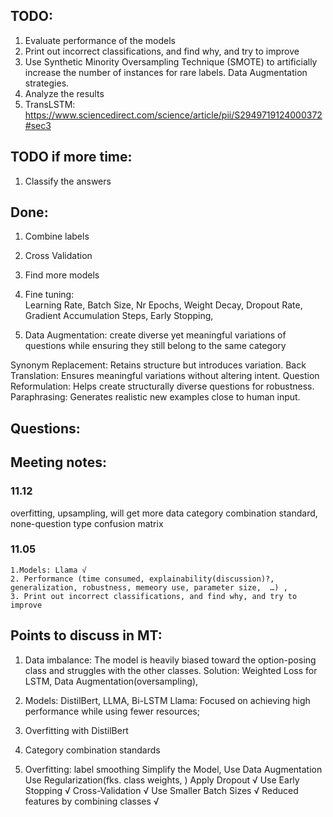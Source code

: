 
## TODO:
1. Evaluate performance of the models
2. Print out incorrect classifications, and find why, and try to improve
3. Use Synthetic Minority Oversampling Technique (SMOTE) to artificially increase the number of instances for rare labels.  Data Augmentation strategies.
4. Analyze the results
5. TransLSTM:
https://www.sciencedirect.com/science/article/pii/S2949719124000372#sec3


## TODO if more time: 
1. Classify the answers


## Done:
1. Combine labels
2. Cross Validation
3. Find more models
4. Fine tuning:  
Learning Rate, Batch Size, Nr Epochs, Weight Decay, Dropout Rate, Gradient Accumulation Steps, Early Stopping,

5. Data Augmentation:
create diverse yet meaningful variations of questions while ensuring they still belong to the same category


Synonym Replacement: Retains structure but introduces variation.
Back Translation: Ensures meaningful variations without altering intent.
Question Reformulation: Helps create structurally diverse questions for robustness.
Paraphrasing: Generates realistic new examples close to human input.


## Questions:



## Meeting notes:

### 11.12
overfitting,
upsampling,
will get more data
category combination standard, none-question type
confusion matrix


### 11.05
    1.Models: Llama √
    2. Performance (time consumed, explainability(discussion)?, generalization, robustness, memeory use, parameter size,  …) ,
    3. Print out incorrect classifications, and find why, and try to improve


## Points to discuss in MT:

1. Data imbalance: 
   The model is heavily biased toward the option-posing class and struggles with the other classes. 
   Solution: 
   Weighted Loss for LSTM, Data Augmentation(oversampling),

2. Models: DistilBert, LLMA, Bi-LSTM
Llama: Focused on achieving high performance while using fewer resources; 

3. Overfitting with DistilBert

4. Category combination standards

5. Overfitting: 
label smoothing
Simplify the Model,
Use Data Augmentation
Use Regularization(fks. class weights, )
Apply Dropout       √
Use Early Stopping  √
Cross-Validation   √
Use Smaller Batch Sizes √
Reduced features by combining classes √
